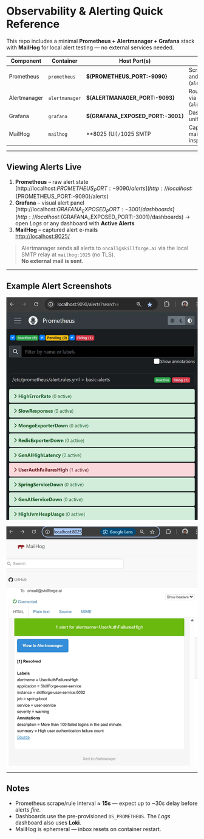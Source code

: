 # Observability & Alerting Quick Reference

This repo includes a minimal **Prometheus + Alertmanager + Grafana** stack with **MailHog** for local alert testing — no external services needed.

| Component   | Container     | Host Port(s)        | Purpose                                               |
|-------------|--------------|---------------------|-------------------------------------------------------|
| Prometheus  | `prometheus` | **${PROMETHEUS_PORT:-9090}**            | Scrapes metrics and evaluates rules (`alert.rules.yml`). |
| Alertmanager| `alertmanager`| **${ALERTMANAGER_PORT:-9093}**           | Routes fired alerts via MailHog (`alertmanager.yml`). |
| Grafana     | `grafana`    | **${GRAFANA_EXPOSED_PORT:-3001}**            | Dashboards + unified alert panel.                     |
| MailHog     | `mailhog`    | **8025 (UI)`/`1025 SMTP | Captures alert e-mails for inspection.            |

---

## Viewing Alerts Live

1. **Prometheus** – raw alert state  
   [http://localhost:${PROMETHEUS_PORT:-9090}/alerts](http://localhost:${PROMETHEUS_PORT:-9090}/alerts)
2. **Grafana** – visual alert panel  
   [http://localhost:${GRAFANA_EXPOSED_PORT:-3001}/dashboards](http://localhost:${GRAFANA_EXPOSED_PORT:-3001}/dashboards) → open *Logs* or any dashboard with **Active Alerts**
3. **MailHog** – captured alert e-mails  
   [http://localhost:8025/](http://localhost:8025/)

> Alertmanager sends all alerts to `oncall@skillforge.ai` via the local SMTP relay at `mailhog:1025` (no TLS).  
> **No external mail is sent.**

---

## Example Alert Screenshots

![Prometheus Alerts UI](img/image.png)

![MailHog UI](img/image-1.png)

---

## Notes

- Prometheus scrape/rule interval ≈ **15s** — expect up to ~30s delay before alerts *fire*.
- Dashboards use the pre-provisioned `DS_PROMETHEUS`. The *Logs* dashboard also uses **Loki**.
- MailHog is ephemeral — inbox resets on container restart.